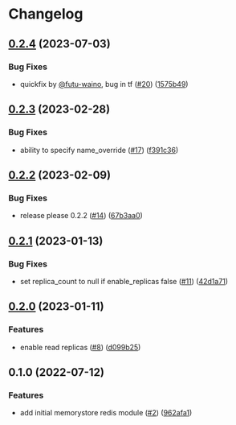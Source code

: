 # Changelog

## [0.2.4](https://github.com/entur/terraform-google-memorystore/compare/v0.2.3...v0.2.4) (2023-07-03)


### Bug Fixes

* quickfix by [@futu-waino](https://github.com/futu-waino), bug in tf ([#20](https://github.com/entur/terraform-google-memorystore/issues/20)) ([1575b49](https://github.com/entur/terraform-google-memorystore/commit/1575b49bef4a92b55995bc0e75b1f25772a6f687))

## [0.2.3](https://github.com/entur/terraform-google-memorystore/compare/v0.2.2...v0.2.3) (2023-02-28)


### Bug Fixes

* ability to specify name_override ([#17](https://github.com/entur/terraform-google-memorystore/issues/17)) ([f391c36](https://github.com/entur/terraform-google-memorystore/commit/f391c360b459fe8d53e2eb5f42ff902b6ce065a3))

## [0.2.2](https://github.com/entur/terraform-google-memorystore/compare/v0.2.1...v0.2.2) (2023-02-09)


### Bug Fixes

* release please 0.2.2 ([#14](https://github.com/entur/terraform-google-memorystore/issues/14)) ([67b3aa0](https://github.com/entur/terraform-google-memorystore/commit/67b3aa0a7236aa5a2982a54acd98b41fce70f553))

## [0.2.1](https://github.com/entur/terraform-google-memorystore/compare/v0.2.0...v0.2.1) (2023-01-13)


### Bug Fixes

* set replica_count to null if enable_replicas false ([#11](https://github.com/entur/terraform-google-memorystore/issues/11)) ([42d1a71](https://github.com/entur/terraform-google-memorystore/commit/42d1a719ac533a1b17fc480b2ebee108ef413943))

## [0.2.0](https://github.com/entur/terraform-google-memorystore/compare/v0.1.0...v0.2.0) (2023-01-11)


### Features

* enable read replicas ([#8](https://github.com/entur/terraform-google-memorystore/issues/8)) ([d099b25](https://github.com/entur/terraform-google-memorystore/commit/d099b2561485229564023c11f5af73163c547261))

## 0.1.0 (2022-07-12)


### Features

* add initial memorystore redis module ([#2](https://github.com/entur/terraform-google-memorystore/issues/2)) ([962afa1](https://github.com/entur/terraform-google-memorystore/commit/962afa11d203ce945d0c360c13916e5ed49d9338))
